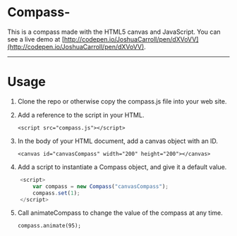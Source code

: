 Compass-
========

This is a compass made with the HTML5 canvas and JavaScript. You can see a live demo at [http://codepen.io/JoshuaCarroll/pen/dXVoVV](http://codepen.io/JoshuaCarroll/pen/dXVoVV).

----------

# Usage

1. Clone the repo or otherwise copy the compass.js file into your web site.

2. Add a reference to the script in your HTML.

    `<script src="compass.js"></script>`

3. In the body of your HTML document, add a canvas object with an ID.

    `<canvas id="canvasCompass" width="200" height="200"></canvas>`

4. Add a script to instantiate a Compass object, and give it a default value.

``` javascript
    <script>
        var compass = new Compass("canvasCompass");
        compass.set(1);
    </script>
```

5. Call animateCompass to change the value of the compass at any time.
 
    `compass.animate(95);`
